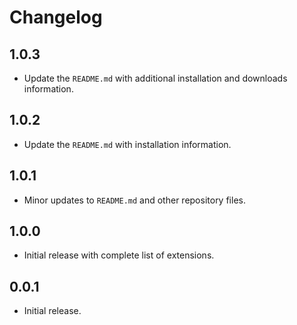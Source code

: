 # Changelog

## 1.0.3

- Update the `README.md` with additional installation and downloads information.

## 1.0.2

- Update the `README.md` with installation information.

## 1.0.1

- Minor updates to `README.md` and other repository files.

## 1.0.0

- Initial release with complete list of extensions.

## 0.0.1

- Initial release.
